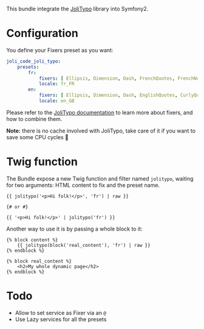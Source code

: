This bundle integrate the [JoliTypo](https://github.com/jolicode/JoliTypo) library into Symfony2.

Configuration
=============

You define your Fixers preset as you want:

```yaml
joli_code_joli_typo:
    presets:
        fr:
            fixers: [ Ellipsis, Dimension, Dash, FrenchQuotes, FrenchNoBreakSpace, CurlyQuote, Trademark ]
            locale: fr_FR
        en:
            fixers: [ Ellipsis, Dimension, Dash, EnglishQuotes, CurlyQuote, Trademark ]
            locale: en_GB
```

Please refer to the [JoliTypo documentation](https://github.com/jolicode/JoliTypo/blob/master/README.md) to learn more about fixers,
and how to combine them.

**Note:** there is no cache involved with JoliTypo, take care of it if you want to save some CPU cycles :grimacing:

Twig function
=============

The Bundle expose a new Twig function and filter named `jolitypo`, waiting for two arguments: HTML content to fix and the preset name.

```twig
{{ jolitypo('<p>Hi folk!</p>', 'fr') | raw }}

{# or #}

{{ '<p>Hi folk!</p>' | jolitypo('fr') }}
```

Another way to use it is by passing a whole block to it:

```twig
{% block content %}
    {{ jolitypo(block('real_content'), 'fr') | raw }}
{% endblock %}

{% block real_content %}
    <h2>My whole dynamic page</h2>
{% endblock %}
```

Todo
====

- Allow to set service as Fixer via an `@`
- Use Lazy services for all the presets
